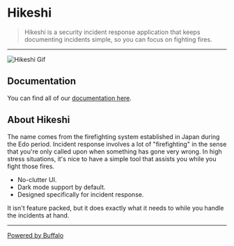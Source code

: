 # Hikeshi

> Hikeshi is a security incident response application that keeps documenting incidents simple, so you can focus on fighting fires. 

---

![Hikeshi Gif](/assets/images/hikeshi.gif)


## Documentation

You can find all of our [documentation here](https://brittonhayes.gitbook.io/hikeshi/).


## About Hikeshi

The name comes from the firefighting system established in Japan during the Edo period. Incident response involves a lot of "firefighting" in the sense that you're only called upon when something has gone very wrong. In high stress situations, it's nice to have a simple tool that assists you while you fight those fires.

- No-clutter UI. 
- Dark mode support by default.
- Designed specifically for incident response.

It isn't feature packed, but it does exactly what it needs to while you handle the incidents at hand.


---

[Powered by Buffalo](http://gobuffalo.io)
